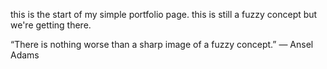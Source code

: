 this is the start of my simple portfolio page.
this is still a fuzzy concept but we're getting there.

“There is nothing worse than a sharp image of a fuzzy concept.”
― Ansel Adams

